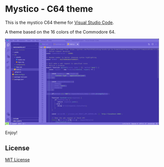 # Mystico - C64 theme

This is the mystico C64 theme for [Visual Studio Code](http://code.visualstudio.com).

A theme based on the 16 colors of the Commodore 64.

![Screenshot](https://raw.githubusercontent.com/chibanti/mystico-c64-vscode-theme/master/images/screenshots/screenshot-1.png)

Enjoy!

## License

[MIT License](./LICENSE)
